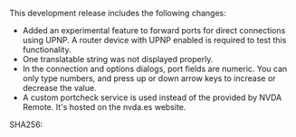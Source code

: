 This development release includes the following changes:

* Added an experimental feature to forward ports for direct connections using UPNP. A router device with UPNP enabled is required to test this functionality.
* One translatable string was not displayed properly.
* In the connection and options dialogs, port fields are numeric. You can only type numbers, and press up or down arrow keys to increase or decrease the value.
* A custom portcheck service is used instead of the provided by NVDA Remote. It's hosted on the nvda.es website.

SHA256: 